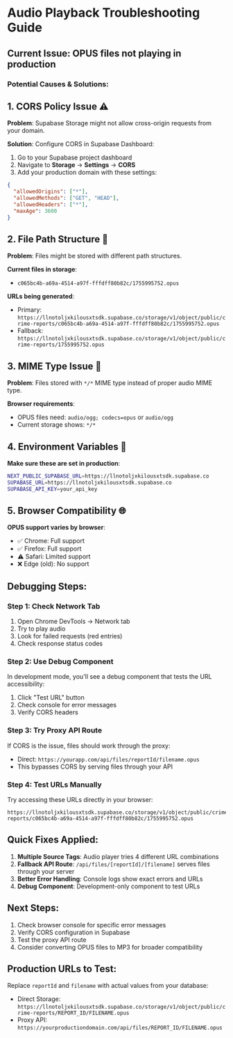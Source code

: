 # Audio Playback Troubleshooting Guide

## Current Issue: OPUS files not playing in production

### Potential Causes & Solutions:

## 1. **CORS Policy Issue** ⚠️
**Problem**: Supabase Storage might not allow cross-origin requests from your domain.

**Solution**: Configure CORS in Supabase Dashboard:
1. Go to your Supabase project dashboard
2. Navigate to **Storage** → **Settings** → **CORS**
3. Add your production domain with these settings:
```json
{
  "allowedOrigins": ["*"],
  "allowedMethods": ["GET", "HEAD"],
  "allowedHeaders": ["*"],
  "maxAge": 3600
}
```

## 2. **File Path Structure** 📁
**Problem**: Files might be stored with different path structures.

**Current files in storage**:
- `c065bc4b-a69a-4514-a97f-fffdff80b82c/1755995752.opus`

**URLs being generated**:
- Primary: `https://llnotoljxkilousxtsdk.supabase.co/storage/v1/object/public/crime-reports/c065bc4b-a69a-4514-a97f-fffdff80b82c/1755995752.opus`
- Fallback: `https://llnotoljxkilousxtsdk.supabase.co/storage/v1/object/public/crime-reports/1755995752.opus`

## 3. **MIME Type Issue** 🎵
**Problem**: Files stored with `*/*` MIME type instead of proper audio MIME type.

**Browser requirements**:
- OPUS files need: `audio/ogg; codecs=opus` or `audio/ogg`
- Current storage shows: `*/*`

## 4. **Environment Variables** 🔧
**Make sure these are set in production**:
```bash
NEXT_PUBLIC_SUPABASE_URL=https://llnotoljxkilousxtsdk.supabase.co
SUPABASE_URL=https://llnotoljxkilousxtsdk.supabase.co
SUPABASE_API_KEY=your_api_key
```

## 5. **Browser Compatibility** 🌐
**OPUS support varies by browser**:
- ✅ Chrome: Full support
- ✅ Firefox: Full support  
- ⚠️ Safari: Limited support
- ❌ Edge (old): No support

## Debugging Steps:

### Step 1: Check Network Tab
1. Open Chrome DevTools → Network tab
2. Try to play audio
3. Look for failed requests (red entries)
4. Check response status codes

### Step 2: Use Debug Component
In development mode, you'll see a debug component that tests the URL accessibility:
1. Click "Test URL" button
2. Check console for error messages
3. Verify CORS headers

### Step 3: Try Proxy API Route
If CORS is the issue, files should work through the proxy:
- Direct: `https://yourapp.com/api/files/reportId/filename.opus`
- This bypasses CORS by serving files through your API

### Step 4: Test URLs Manually
Try accessing these URLs directly in your browser:
```
https://llnotoljxkilousxtsdk.supabase.co/storage/v1/object/public/crime-reports/c065bc4b-a69a-4514-a97f-fffdff80b82c/1755995752.opus
```

## Quick Fixes Applied:

1. **Multiple Source Tags**: Audio player tries 4 different URL combinations
2. **Fallback API Route**: `/api/files/[reportId]/[filename]` serves files through your server
3. **Better Error Handling**: Console logs show exact errors and URLs
4. **Debug Component**: Development-only component to test URLs

## Next Steps:
1. Check browser console for specific error messages
2. Verify CORS configuration in Supabase
3. Test the proxy API route
4. Consider converting OPUS files to MP3 for broader compatibility

## Production URLs to Test:
Replace `reportId` and `filename` with actual values from your database:
- Direct Storage: `https://llnotoljxkilousxtsdk.supabase.co/storage/v1/object/public/crime-reports/REPORT_ID/FILENAME.opus`
- Proxy API: `https://yourproductiondomain.com/api/files/REPORT_ID/FILENAME.opus`